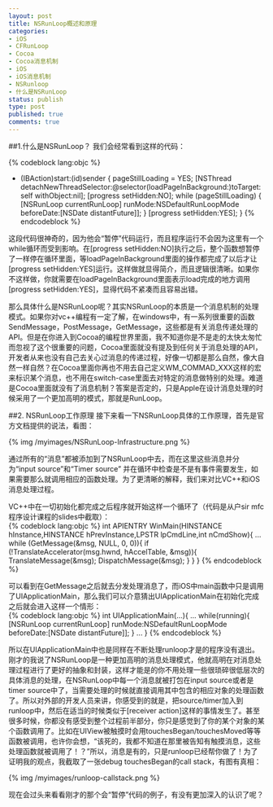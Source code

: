 ```yaml
---
layout: post
title: NSRunLoop概述和原理
categories:
- iOS
- CFRunLoop
- Cocoa
- Cocoa消息机制
- iOS
- iOS消息机制
- NSRunloop
- 什么是NSRunLoop
status: publish
type: post
published: true
comments: true
---
```

##1.什么是NSRunLoop？
我们会经常看到这样的代码：  

{% codeblock lang:objc %}
- (IBAction)start:(id)sender
{
	pageStillLoading = YES;
	[NSThread detachNewThreadSelector:@selector(loadPageInBackground:)toTarget:self withObject:nil];
	[progress setHidden:NO];
	while (pageStillLoading) {
		[NSRunLoop currentRunLoop] runMode:NSDefaultRunLoopMode beforeDate:[NSDate distantFuture]];
	}
	[progress setHidden:YES];
}
{% endcodeblock %}  

这段代码很神奇的，因为他会“暂停”代码运行，而且程序运行不会因为这里有一个while循环而受到影响。在[progress setHidden:NO]执行之后，整个函数想暂停了一样停在循环里面，等loadPageInBackground里面的操作都完成了以后才让[progress setHidden:YES]运行。这样做就显得简介，而且逻辑很清晰。如果你不这样做，你就需要在loadPageInBackground里面表示load完成的地方调用[progress setHidden:YES]，显得代码不紧凑而且容易出错。  

<!-- More -->

那么具体什么是NSRunLoop呢？其实NSRunLoop的本质是一个消息机制的处理模式。如果你对vc++编程有一定了解，在windows中，有一系列很重要的函数SendMessage，PostMessage，GetMessage，这些都是有关消息传递处理的API。但是在你进入到Cocoa的编程世界里面，我不知道你是不是走的太快太匆忙而忽视了这个很重要的问题，Cocoa里面就没有提及到任何关于消息处理的API，开发者从来也没有自己去关心过消息的传递过程，好像一切都是那么自然，像大自然一样自然？在Cocoa里面你再也不用去自己定义WM_COMMAD_XXX这样的宏来标识某个消息，也不用在switch-case里面去对特定的消息做特别的处理。难道是Cocoa里面就没有了消息机制？答案是否定的，只是Apple在设计消息处理的时候采用了一个更加高明的模式，那就是RunLoop。

##2. NSRunLoop工作原理
接下来看一下NSRunLoop具体的工作原理，首先是官方文档提供的说法，看图： 
 
{% img /myimages/NSRunLoop-Infrastructure.png %}  

通过所有的“消息”都被添加到了NSRunLoop中去，而在这里这些消息并分为“input source”和“Timer source” 并在循环中检查是不是有事件需要发生，如果需要那么就调用相应的函数处理。为了更清晰的解释，我们来对比VC++和iOS消息处理过程。

VC++中在一切初始化都完成之后程序就开始这样一个循环了（代码是从户sir mfc程序设计课程的slides中截取）：  
{% codeblock lang:objc %}
int APIENTRY WinMain(HINSTANCE hInstance,HINSTANCE hPrevInstance,LPSTR	lpCmdLine,int	nCmdShow){
...
	while (GetMessage(&amp;msg, NULL, 0, 0)){
		if (!TranslateAccelerator(msg.hwnd, hAccelTable, &amp;msg)){
			TranslateMessage(&amp;msg);
			DispatchMessage(&amp;msg);
		}
	}
}
{% endcodeblock %}

可以看到在GetMessage之后就去分发处理消息了，而iOS中main函数中只是调用了UIApplicationMain，那么我们可以介意猜出UIApplicationMain在初始化完成之后就会进入这样一个情形：  
{% codeblock lang:objc %}
int UIApplicationMain(...){
	...
	while(running){
		[NSRunLoop currentRunLoop] runMode:NSDefaultRunLoopMode beforeDate:[NSDate distantFuture]];
	}
	...
}
{% endcodeblock %}

所以在UIApplicationMain中也是同样在不断处理runloop才是的程序没有退出。刚才的我说了NSRunLoop是一种更加高明的消息处理模式，他就高明在对消息处理过程进行了更好的抽象和封装，这样才能是的你不用处理一些很琐碎很低层次的具体消息的处理，在NSRunLoop中每一个消息就被打包在input source或者是timer source中了，当需要处理的时候就直接调用其中包含的相应对象的处理函数了。所以对外部的开发人员来讲，你感受到的就是，把source/timer加入到runloop中，然后在适当的时候类似于[receiver action]这样的事情发生了。甚至很多时候，你都没有感受到整个过程前半部分，你只是感觉到了你的某个对象的某个函数调用了。比如在UIView被触摸时会用touchesBegan/touchesMoved等等函数被调用，也许你会想，“该死的，我都不知道在那里被告知有触摸消息，这些处理函数就被调用了！？”所以，消息是有的，只是runloop已经帮你做了！为了证明我的观点，我截取了一张debug touchesBegan的call stack，有图有真相：  

{% img /myimages/runloop-callstack.png %}

现在会过头来看看刚才的那个会“暂停”代码的例子，有没有更加深入的认识了呢？
